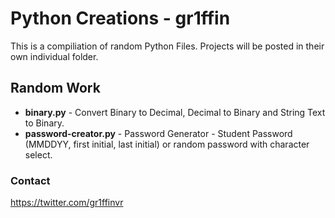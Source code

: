 # Python Creations - gr1ffin
This is a compiliation of random Python Files. Projects will be posted in their own individual folder. 

## Random Work
* **binary.py** - Convert Binary to Decimal, Decimal to Binary and String Text to Binary. 
* **password-creator.py** - Password Generator - Student Password (MMDDYY, first initial, last initial) or random password with character select. 

### Contact 
https://twitter.com/gr1ffinvr
